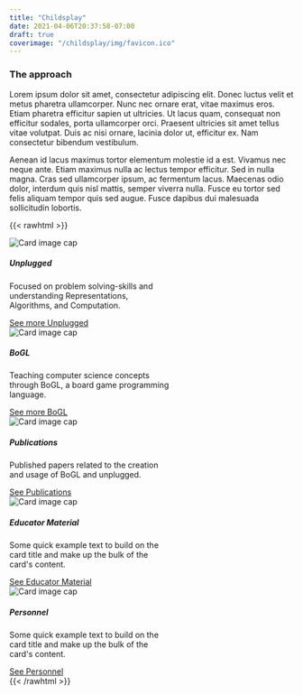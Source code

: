 ```yaml
---
title: "Childsplay"
date: 2021-04-06T20:37:58-07:00
draft: true
coverimage: "/childsplay/img/favicon.ico"
---
```


### The approach
Lorem ipsum dolor sit amet, consectetur adipiscing elit. Donec luctus velit et metus pharetra
ullamcorper. Nunc nec ornare erat, vitae maximus eros. Etiam pharetra efficitur sapien ut
ultricies. Ut lacus quam, consequat non efficitur sodales, porta ullamcorper orci. Praesent
ultricies sit amet tellus vitae volutpat. Duis ac nisi ornare, lacinia dolor ut, efficitur ex. Nam
consectetur bibendum vestibulum.

Aenean id lacus maximus tortor elementum molestie id a est. Vivamus nec neque ante. Etiam
maximus nulla ac lectus tempor efficitur. Sed in nulla magna. Cras sed ullamcorper ipsum, ac
fermentum lacus. Maecenas odio dolor, interdum quis nisl mattis, semper viverra nulla. Fusce
eu tortor sed felis aliquam tempor quis sed augue. Fusce dapibus dui malesuada sollicitudin
lobortis.

<!-- Large buttons at bottom of bage/supplemental nav bar -->
{{< rawhtml >}}
    <!-- top  -->
    <div class="card-deck d-flex justify-content-center">
      <div class="row justify-content-center">
        <!-- a card  -->
        <div class="card" style="width: 18rem;">
          <img class="card-img-top" src="http://placekitten.com/350/350" alt="Card image cap">
          <div class="card-body">
            <h5 class="card-title">Unplugged</h5>
            <p class="card-text">Focused on problem solving-skills and understanding Representations, Algorithms, and Computation.</p>
            <a href="./unplugged" class="btn btn-primary">See more Unplugged</a>
          </div>
        </div>
        <!-- a card  -->
        <div class="card" style="width: 18rem;">
          <img class="card-img-top" src="http://placekitten.com/250/250" alt="Card image cap">
          <div class="card-body">
            <h5 class="card-title">BoGL</h5>
            <p class="card-text">Teaching computer science concepts through BoGL, a board game programming language.</p>
            <a href="./bogl" class="btn btn-primary">See more BoGL</a>
          </div>
        </div>
        </div>
      </div>
    </div>
    <!-- bottom  -->
    <div class="card-deck d-flex justify-content-center">
      <div class="row justify-content-center">
        <!-- a card  -->
        <div class="card" style="width: 18rem;">
          <img class="card-img-top" src="http://placekitten.com/400/400" alt="Card image cap">
          <div class="card-body">
            <h5 class="card-title">Publications</h5>
            <p class="card-text">Published papers related to the creation and usage of BoGL and unplugged.</p>
            <a href="./publications" class="btn btn-primary">See Publications</a>
          </div>
        </div>
        <!-- a card  -->
        <div class="card" style="width: 18rem;">
          <img class="card-img-top" src="http://placekitten.com/550/550" alt="Card image cap">
          <div class="card-body">
            <h5 class="card-title">Educator Material</h5>
            <p class="card-text">Some quick example text to build on the card title and make up the bulk of the card's content.</p>
            <a href="./educatormaterial" class="btn btn-primary">See Educator Material</a>
          </div>
        </div>
        <!-- a card  -->
        <div class="card" style="width: 18rem;">
          <img class="card-img-top" src="http://placekitten.com/900/900" alt="Card image cap">
          <div class="card-body">
            <h5 class="card-title">Personnel</h5>
            <p class="card-text">Some quick example text to build on the card title and make up the bulk of the card's content.</p>
            <a href="./personnel" class="btn btn-primary">See Personnel</a>
          </div>
        </div>
{{< /rawhtml >}}
